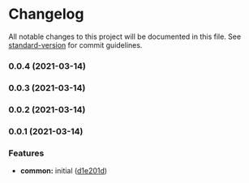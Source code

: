 # Changelog

All notable changes to this project will be documented in this file. See [standard-version](https://github.com/conventional-changelog/standard-version) for commit guidelines.

### 0.0.4 (2021-03-14)

### 0.0.3 (2021-03-14)

### 0.0.2 (2021-03-14)

### 0.0.1 (2021-03-14)


### Features

* **common:** initial ([d1e201d](https://github.com/Schirbak/scope-list/commit/d1e201d8dadf6371216109784a1969618a895a3e))
